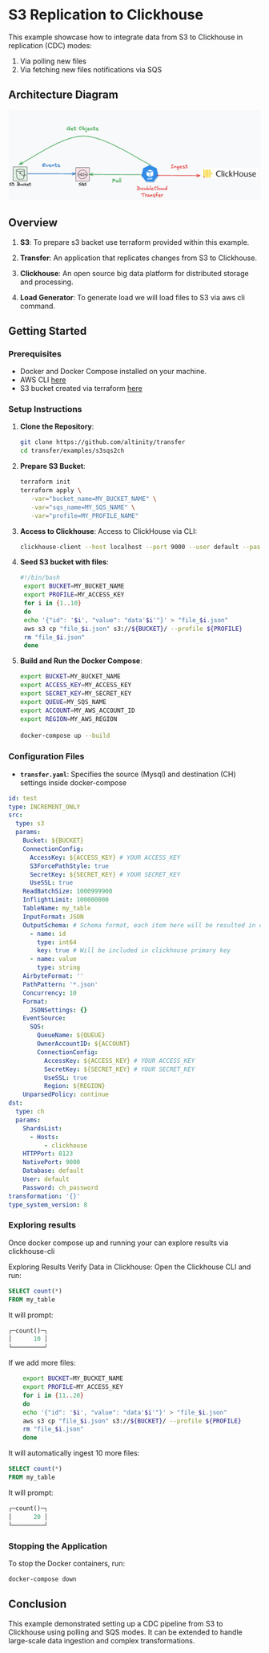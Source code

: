 # S3 Replication to Clickhouse

This example showcase how to integrate data from S3 to Clickhouse in replication (CDC) modes:

1. Via polling new files
2. Via fetching new files notifications via SQS


## Architecture Diagram

![img_1.png](./assets/img.png)

## Overview

1. **S3**: To prepare s3 backet use terraform provided within this example.

3. **Transfer**: An application that replicates changes from S3 to Clickhouse.

4. **Clickhouse**: An open source big data platform for distributed storage and processing.

5. **Load Generator**: To generate load we will load files to S3 via aws cli command.

## Getting Started

### Prerequisites

- Docker and Docker Compose installed on your machine.
- AWS CLI [here](https://docs.aws.amazon.com/cli/latest/userguide/getting-started-install.html)
- S3 bucket created via terraform [here](./main.tf)

### Setup Instructions

1. **Clone the Repository**:
   ```bash
   git clone https://github.com/altinity/transfer
   cd transfer/examples/s3sqs2ch
   ```

2. **Prepare S3 Bucket**:
   ```bash
   terraform init
   terraform apply \
      -var="bucket_name=MY_BUCKET_NAME" \
      -var="sqs_name=MY_SQS_NAME" \
      -var="profile=MY_PROFILE_NAME"
   ```

3. **Access to Clickhouse**:
   Access to ClickHouse via CLI:
   ```bash
   clickhouse-client --host localhost --port 9000 --user default --password 'ch_password'
   ```

4. **Seed S3 bucket with files**:
   ```bash
   #!/bin/bash
    export BUCKET=MY_BUCKET_NAME
    export PROFILE=MY_ACCESS_KEY
    for i in {1..10}
    do
    echo '{"id": '$i', "value": "data'$i'"}' > "file_$i.json"
    aws s3 cp "file_$i.json" s3://${BUCKET}/ --profile ${PROFILE}
    rm "file_$i.json"
    done
   ```

5. **Build and Run the Docker Compose**:
   ```bash
   export BUCKET=MY_BUCKET_NAME
   export ACCESS_KEY=MY_ACCESS_KEY
   export SECRET_KEY=MY_SECRET_KEY
   export QUEUE=MY_SQS_NAME
   export ACCOUNT=MY_AWS_ACCOUNT_ID
   export REGION=MY_AWS_REGION

   docker-compose up --build
   ```


### Configuration Files

- **`transfer.yaml`**: Specifies the source (Mysql) and destination (CH) settings inside docker-compose

```yaml
id: test
type: INCREMENT_ONLY
src:
  type: s3
  params:
    Bucket: ${BUCKET}
    ConnectionConfig:
      AccessKey: ${ACCESS_KEY} # YOUR ACCESS_KEY
      S3ForcePathStyle: true
      SecretKey: ${SECRET_KEY} # YOUR SECRET_KEY
      UseSSL: true
    ReadBatchSize: 1000999900
    InflightLimit: 100000000
    TableName: my_table
    InputFormat: JSON
    OutputSchema: # Schema format, each item here will be resulted in clickhouse column
      - name: id
        type: int64
        key: true # Will be included in clickhouse primary key
      - name: value
        type: string
    AirbyteFormat: ''
    PathPattern: '*.json'
    Concurrency: 10
    Format:
      JSONSettings: {}
    EventSource:
      SQS:
        QueueName: ${QUEUE}
        OwnerAccountID: ${ACCOUNT}
        ConnectionConfig:
          AccessKey: ${ACCESS_KEY} # YOUR ACCESS_KEY
          SecretKey: ${SECRET_KEY} # YOUR SECRET_KEY
          UseSSL: true
          Region: ${REGION}
    UnparsedPolicy: continue
dst:
  type: ch
  params:
    ShardsList:
      - Hosts:
          - clickhouse
    HTTPPort: 8123
    NativePort: 9000
    Database: default
    User: default
    Password: ch_password
transformation: '{}'
type_system_version: 8

```

### Exploring results

Once docker compose up and running your can explore results via clickhouse-cli

Exploring Results
Verify Data in Clickhouse: Open the Clickhouse CLI and run:

```sql
SELECT count(*)
FROM my_table
```

It will prompt:
```sql
┌─count()─┐
│      10 │
└─────────┘
```

If we add more files:

```bash
    export BUCKET=MY_BUCKET_NAME
    export PROFILE=MY_ACCESS_KEY
    for i in {11..20}
    do
    echo '{"id": '$i', "value": "data'$i'"}' > "file_$i.json"
    aws s3 cp "file_$i.json" s3://${BUCKET}/ --profile ${PROFILE}
    rm "file_$i.json"
    done
```

It will automatically ingest 10 more files:


```sql
SELECT count(*)
FROM my_table
```

It will prompt:
```sql
┌─count()─┐
│      20 │
└─────────┘
```


### Stopping the Application

To stop the Docker containers, run:

```bash
docker-compose down
```

## Conclusion

This example demonstrated setting up a CDC pipeline from S3 to Clickhouse using polling and SQS modes. It can be extended to handle large-scale data ingestion and complex transformations.

